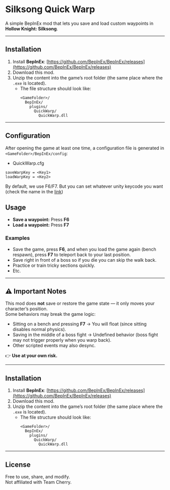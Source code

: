 # Silksong Quick Warp

A simple BepInEx mod that lets you save and load custom waypoints in **Hollow Knight: Silksong**.

---

## Installation

1. Install **BepInEx**: [https://github.com/BepInEx/BepInEx/releases](https://github.com/BepInEx/BepInEx/releases)  
2. Download this mod.
3. Unzip the content into the game’s root folder (the same place where the `.exe` is located).
   - The file structure should look like:
     ```
     <GameFolder>/
       BepInEx/
         plugins/
           QuickWarp/
             QuickWarp.dll
     ```

---
## Configuration
After opening the game at least one time, a configuration file is generated in `<GameFolder>/BepInEx/config`:
- QuickWarp.cfg
```
saveWarpKey = <Key1>
loadWarpKey = <Key2>
```
By default, we use F6/F7. But you can set whatever unity keycode you want (check the name in the [link](https://docs.unity3d.com/6000.2/Documentation/ScriptReference/KeyCode.html))


## Usage

- **Save a waypoint:** Press **F6**  
- **Load a waypoint:** Press **F7**

### Examples
- Save the game, press **F6**, and when you load the game again (bench respawn), press **F7** to teleport back to your last position.
- Save right in front of a boss so if you die you can skip the walk back.
- Practice or train tricky sections quickly.
- Etc.

---

## ⚠️ Important Notes

This mod does **not** save or restore the game state — it only moves your character’s position.  
Some behaviors may break the game logic:

- Sitting on a bench and pressing **F7** → You will float (since sitting disables normal physics).
- Saving in the middle of a boss fight → Undefined behavior (boss fight may not trigger properly when you warp back).
- Other scripted events may also desync.

👉 **Use at your own risk.**

---

## Installation

1. Install **BepInEx**: [https://github.com/BepInEx/BepInEx/releases](https://github.com/BepInEx/BepInEx/releases)  
2. Download this mod.  
3. Unzip the content into the game’s root folder (the same place where the `.exe` is located).  
   - The file structure should look like:  
     ```
     <GameFolder>/
       BepInEx/
         plugins/
           QuickWarp/
             QuickWarp.dll
     ```

---

## License

Free to use, share, and modify.  
Not affiliated with Team Cherry.
